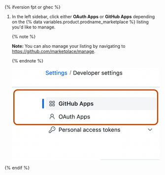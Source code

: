 {% ifversion fpt or ghec %}
1. In the left sidebar, click either **OAuth Apps** or **GitHub Apps** depending on the {% data variables.product.prodname_marketplace %} listing you'd like to manage.

   {% note %}

   **Note:** You can also manage your listing by navigating to https://github.com/marketplace/manage.

   {% endnote %}

   ![App type selection](/assets/images/settings/apps_choose_app.png)

{% endif %}
